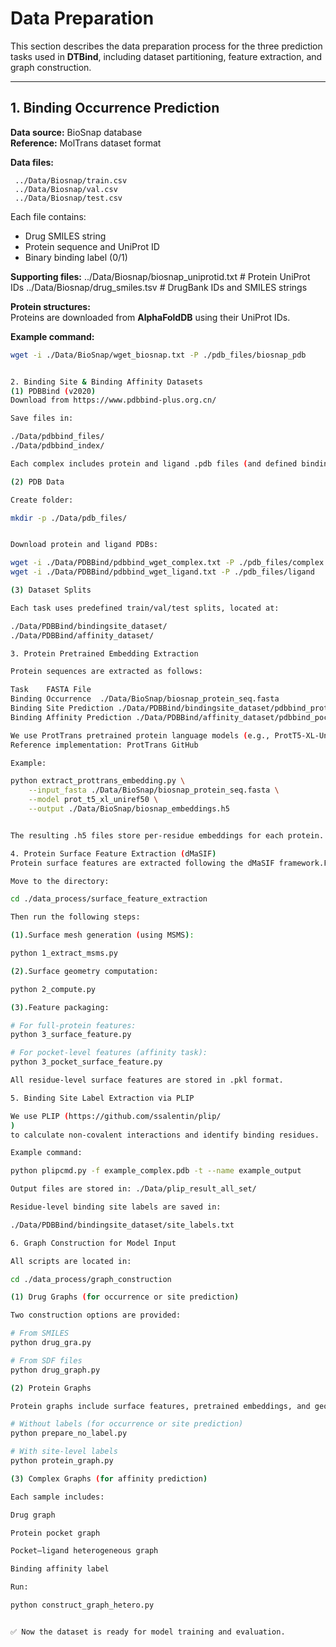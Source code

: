 # Data Preparation

This section describes the data preparation process for the three prediction tasks used in **DTBind**, including dataset partitioning, feature extraction, and graph construction.

---

## 1. Binding Occurrence Prediction

**Data source:** BioSnap database  
**Reference:** MolTrans dataset format  

**Data files:**

     ../Data/Biosnap/train.csv  
     ../Data/Biosnap/val.csv  
     ../Data/Biosnap/test.csv  

Each file contains:
- Drug SMILES string  
- Protein sequence and UniProt ID  
- Binary binding label (0/1)

  
**Supporting files:**
../Data/Biosnap/biosnap_uniprotid.txt # Protein UniProt IDs
../Data/Biosnap/drug_smiles.tsv # DrugBank IDs and SMILES strings

**Protein structures:**  
Proteins are downloaded from **AlphaFoldDB** using their UniProt IDs.

**Example command:**
```bash
wget -i ./Data/BioSnap/wget_biosnap.txt -P ./pdb_files/biosnap_pdb


2. Binding Site & Binding Affinity Datasets
(1) PDBBind (v2020)
Download from https://www.pdbbind-plus.org.cn/

Save files in:

./Data/pdbbind_files/
./Data/pdbbind_index/

Each complex includes protein and ligand .pdb files (and defined binding pocket).

(2) PDB Data

Create folder:

mkdir -p ./Data/pdb_files/


Download protein and ligand PDBs:

wget -i ./Data/PDBBind/pdbbind_wget_complex.txt -P ./pdb_files/complex
wget -i ./Data/PDBBind/pdbbind_wget_ligand.txt -P ./pdb_files/ligand

(3) Dataset Splits

Each task uses predefined train/val/test splits, located at:

./Data/PDBBind/bindingsite_dataset/
./Data/PDBBind/affinity_dataset/

3. Protein Pretrained Embedding Extraction

Protein sequences are extracted as follows:

Task	FASTA File
Binding Occurrence	./Data/BioSnap/biosnap_protein_seq.fasta
Binding Site Prediction	./Data/PDBBind/bindingsite_dataset/pdbbind_protein.fasta
Binding Affinity Prediction	./Data/PDBBind/affinity_dataset/pdbbind_pocket_seq.fasta

We use ProtTrans pretrained protein language models (e.g., ProtT5-XL-UniRef50) to generate residue-level embeddings.
Reference implementation: ProtTrans GitHub

Example:

python extract_prottrans_embedding.py \
    --input_fasta ./Data/BioSnap/biosnap_protein_seq.fasta \
    --model prot_t5_xl_uniref50 \
    --output ./Data/BioSnap/biosnap_embeddings.h5


The resulting .h5 files store per-residue embeddings for each protein.

4. Protein Surface Feature Extraction (dMaSIF)
Protein surface features are extracted following the dMaSIF framework.For affinity prediction, surface features are extracted from the full protein structure but later mapped to pocket residues.

Move to the directory:

cd ./data_process/surface_feature_extraction

Then run the following steps:

(1).Surface mesh generation (using MSMS):

python 1_extract_msms.py

(2).Surface geometry computation:

python 2_compute.py

(3).Feature packaging:

# For full-protein features:
python 3_surface_feature.py

# For pocket-level features (affinity task):
python 3_pocket_surface_feature.py

All residue-level surface features are stored in .pkl format.

5. Binding Site Label Extraction via PLIP

We use PLIP (https://github.com/ssalentin/plip/
)
to calculate non-covalent interactions and identify binding residues.

Example command:

python plipcmd.py -f example_complex.pdb -t --name example_output

Output files are stored in: ./Data/plip_result_all_set/

Residue-level binding site labels are saved in:

./Data/PDBBind/bindingsite_dataset/site_labels.txt

6. Graph Construction for Model Input

All scripts are located in:

cd ./data_process/graph_construction

(1) Drug Graphs (for occurrence or site prediction)

Two construction options are provided:

# From SMILES
python drug_gra.py

# From SDF files
python drug_graph.py

(2) Protein Graphs

Protein graphs include surface features, pretrained embeddings, and geometric edge features.

# Without labels (for occurrence or site prediction)
python prepare_no_label.py

# With site-level labels
python protein_graph.py

(3) Complex Graphs (for affinity prediction)

Each sample includes:

Drug graph

Protein pocket graph

Pocket–ligand heterogeneous graph

Binding affinity label

Run:

python construct_graph_hetero.py


✅ Now the dataset is ready for model training and evaluation.
